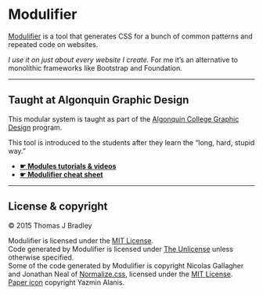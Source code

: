 # Modulifier

[Modulifier](http://moduilfier.web-dev.tools) is a tool that generates CSS for a bunch of common patterns and repeated code on websites.

*I use it on just about every website I create.* For me it’s an alternative to monolithic frameworks like Bootstrap and Foundation.

---

## Taught at Algonquin Graphic Design

This modular system is taught as part of the [Algonquin College Graphic Design](http://algonquindesign.ca) program.

This tool is introduced to the students after they learn the “long, hard, stupid way.”

- [**☛ Modules tutorials & videos**](http://learn-the-web.algonquindesign.ca/topics/modules/)
- [**☛ Modulifier cheat sheet**](http://learn-the-web.algonquindesign.ca/topics/moduilfier-cheat-sheet/)

---

## License & copyright

© 2015 Thomas J Bradley

Modulifier is licensed under the [MIT License](LICENSE).<br>
Code generated by Modulifier is licensed under [The Unlicense](UNLICENSE) unless otherwise specified.<br>
Some of the code generated by Modulifier is copyright Nicolas Gallagher and Jonathan Neal of [Normalize.css](https://necolas.github.io/normalize.css/), licensed under the [MIT License](https://github.com/necolas/normalize.css/blob/master/LICENSE.md).<br>
[Paper icon](http://thenounproject.com/term/paper/29062/) copyright Yazmin Alanis.

